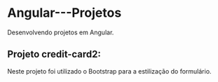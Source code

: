 # Angular---Projetos
Desenvolvendo projetos em Angular.

## Projeto credit-card2:
Neste projeto foi utilizado o Bootstrap para a estilização do formulário.
